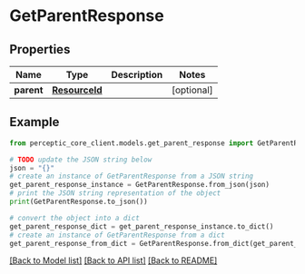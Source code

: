 # GetParentResponse


## Properties

Name | Type | Description | Notes
------------ | ------------- | ------------- | -------------
**parent** | [**ResourceId**](ResourceId.md) |  | [optional] 

## Example

```python
from perceptic_core_client.models.get_parent_response import GetParentResponse

# TODO update the JSON string below
json = "{}"
# create an instance of GetParentResponse from a JSON string
get_parent_response_instance = GetParentResponse.from_json(json)
# print the JSON string representation of the object
print(GetParentResponse.to_json())

# convert the object into a dict
get_parent_response_dict = get_parent_response_instance.to_dict()
# create an instance of GetParentResponse from a dict
get_parent_response_from_dict = GetParentResponse.from_dict(get_parent_response_dict)
```
[[Back to Model list]](../README.md#documentation-for-models) [[Back to API list]](../README.md#documentation-for-api-endpoints) [[Back to README]](../README.md)


